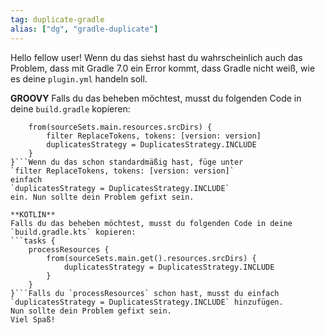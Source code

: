 ```yaml
---
tag: duplicate-gradle
alias: ["dg", "gradle-duplicate"]
---
```


Hello fellow user!
Wenn du das siehst hast du wahrscheinlich auch das Problem, dass mit Gradle 7.0 ein Error kommt,
dass Gradle nicht weiß, wie es deine `plugin.yml` handeln soll.

**GROOVY**
Falls du das beheben möchtest, musst du folgenden Code in deine `build.gradle` kopieren:
```processResources {
    from(sourceSets.main.resources.srcDirs) {
        filter ReplaceTokens, tokens: [version: version]
        duplicatesStrategy = DuplicatesStrategy.INCLUDE
    }
}```Wenn du das schon standardmäßig hast, füge unter
`filter ReplaceTokens, tokens: [version: version]`
einfach
`duplicatesStrategy = DuplicatesStrategy.INCLUDE`
ein. Nun sollte dein Problem gefixt sein.

**KOTLIN**
Falls du das beheben möchtest, musst du folgenden Code in deine `build.gradle.kts` kopieren:
```tasks {
    processResources {
        from(sourceSets.main.get().resources.srcDirs) {
            duplicatesStrategy = DuplicatesStrategy.INCLUDE
        }
    }
}```Falls du `processResources` schon hast, musst du einfach
`duplicatesStrategy = DuplicatesStrategy.INCLUDE` hinzufügen.
Nun sollte dein Problem gefixt sein.
Viel Spaß!
